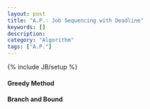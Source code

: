 ```yaml
---
layout: post
title: "A.P.: Job Sequencing with Deadline"
keywords: []
description: 
category: "Algorithm"
tags: ["A.P."]
---
```

{% include JB/setup %}


#### Greedy Method

#### Branch and Bound
